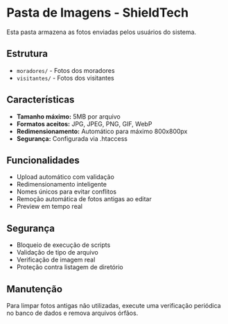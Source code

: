 # Pasta de Imagens - ShieldTech

Esta pasta armazena as fotos enviadas pelos usuários do sistema.

## Estrutura

- `moradores/` - Fotos dos moradores
- `visitantes/` - Fotos dos visitantes

## Características

- **Tamanho máximo:** 5MB por arquivo
- **Formatos aceitos:** JPG, JPEG, PNG, GIF, WebP
- **Redimensionamento:** Automático para máximo 800x800px
- **Segurança:** Configurada via .htaccess

## Funcionalidades

- Upload automático com validação
- Redimensionamento inteligente
- Nomes únicos para evitar conflitos
- Remoção automática de fotos antigas ao editar
- Preview em tempo real

## Segurança

- Bloqueio de execução de scripts
- Validação de tipo de arquivo
- Verificação de imagem real
- Proteção contra listagem de diretório

## Manutenção

Para limpar fotos antigas não utilizadas, execute uma verificação periódica no banco de dados e remova arquivos órfãos.
